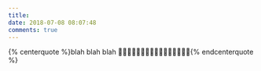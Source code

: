 ```yaml
---
title: 
date: 2018-07-08 08:07:48
comments: true
---
```


{% centerquote %}blah blah blah
🌻🌻🌻🌻🌻🌻🌻🌻🌻🌻🌻🌻🌻🌻🌻🌻{% endcenterquote %}

